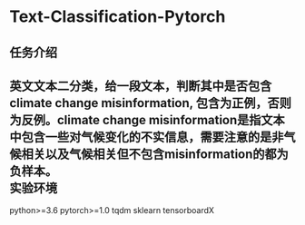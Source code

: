 # Text-Classification-Pytorch
任务介绍
---  
英文文本二分类，给一段文本，判断其中是否包含climate change misinformation, 包含为正例，否则为反例。climate change misinformation是指文本中包含一些对气候变化的不实信息，需要注意的是非气候相关以及气候相关但不包含misinformation的都为负样本。  
实验环境
---  
python>=3.6
pytorch>=1.0
tqdm
sklearn
tensorboardX

